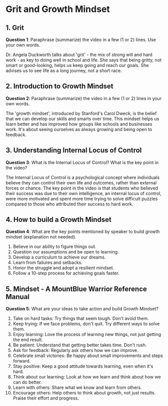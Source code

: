 # Grit and Growth Mindset

## 1. Grit
**Question 1**: Paraphrase (summarize) the video in a few (1 or 2) lines. Use your own words.

Dr. Angela Duckworth talks about 'grit' - the mix of strong will and hard work - as key to doing well in school and life. She says that being gritty, not smart or good-looking, helps us keep going and reach our goals. She advises us to see life as a long journey, not a short race.

## 2. Introduction to Growth Mindset
**Question 2**: Paraphrase (summarize) the video in a few (1 or 2) lines in your own words.

The 'growth mindset', introduced by Stanford's Carol Dweck, is the belief that we can develop our skills and smarts over time. This mindset helps us learn better and has improved how groups like schools and businesses work. It's about seeing ourselves as always growing and being open to feedback.

## 3. Understanding Internal Locus of Control
**Question 3**: What is the Internal Locus of Control? What is the key point in the video?

The Internal Locus of Control is a psychological concept where individuals believe they can control their own life and outcomes, rather than external forces or chance. The key point in the video is that students who believed their success was due to their own intelligence, an internal locus of control, were more motivated and spent more time trying to solve difficult puzzles compared to those who attributed their success to hard work.

## 4. How to build a Growth Mindset
**Question 4**: What are the key points mentioned by speaker to build growth mindset (explanation not needed).

1. Believe in our ability to figure things out.
2. Question our assumptions and be open to learning.
3. Develop a curriculum to achieve our dreams.
4. Learn from failures and setbacks.
5. Honor the struggle and adopt a resilient mindset.
6. Follow a 10-step process for achieving goals faster.

## 5. Mindset - A MountBlue Warrior Reference Manual
**Question 5**: What are your ideas to take action and build Growth Mindset?
1. Take on hard tasks: Try things that seem tough. Don't avoid them.
2. Keep trying: If we face problems, don't quit. Try different ways to solve them.
3. Enjoy learning: Love the process of learning new things, not just getting the end result.
4. Be patient: Understand that getting better takes time. Don't rush.
5. Ask for feedback: Regularly ask others how we can improve.
6. Celebrate small victories: Be happy about small improvements and steps forward.
7. Stay positive: Keep a good attitude towards learning, even when it's hard.
8. Think about our learning: Look at how we learn and think about how we can do better.
9. Learn with others: Share what we know and learn from others.
10. Encourage others: Help others to think about growth, not just results. Praise their effort and progress.
